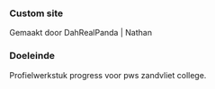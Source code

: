 ### Custom site 

Gemaakt door DahRealPanda | Nathan

### Doeleinde

Profielwerkstuk progress voor pws zandvliet college.
